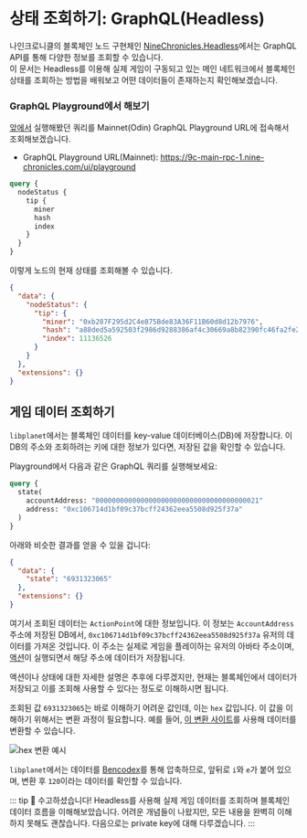 # 상태 조회하기: GraphQL(Headless)

나인크로니클의 블록체인 노드 구현체인 [NineChronicles.Headless][nc-headless]에서는 GraphQL API를 통해 다양한 정보를 조회할 수 있습니다.  
이 문서는 Headless를 이용해 실제 게임이 구동되고 있는 메인 네트워크에서 블록체인 상태를 조회하는 방법을 배워보고 어떤 데이터들이 존재하는지 확인해보겠습니다.

[nc-headless]: https://github.com/planetarium/NineChronicles.Headless

### GraphQL Playground에서 해보기

[앞에서](./running-node-with-executor) 실행해봤던 쿼리를 Mainnet(Odin) GraphQL Playground URL에 접속해서 조회해보겠습니다.

- GraphQL Playground URL(Mainnet): https://9c-main-rpc-1.nine-chronicles.com/ui/playground

```graphql
query {
  nodeStatus {
    tip {
      miner
      hash
      index
    }
  }
}
```
이렇게 노드의 현재 상태를 조회해볼 수 있습니다.
```json
{
  "data": {
    "nodeStatus": {
      "tip": {
        "miner": "0xb287F295d2C4e875Bde83A36F11B60d8d12b7976",
        "hash": "a88ded5a592503f2986d9288386af4c30669a8b82390fc46fa2fe29cb3b2fdc4",
        "index": 11136526
      }
    }
  },
  "extensions": {}
}
```
## 게임 데이터 조회하기

`libplanet`에서는 블록체인 데이터를 key-value 데이터베이스(DB)에 저장합니다. 이 DB의 주소와 조회하려는 키에 대한 정보가 있다면, 저장된 값을 확인할 수 있습니다.

Playground에서 다음과 같은 GraphQL 쿼리를 실행해보세요:

```graphql
query {
  state(
    accountAddress: "0000000000000000000000000000000000000021"
    address: "0xc106714d1bf09c37bcff24362eea5508d925f37a"
  )
}
```

아래와 비슷한 결과를 얻을 수 있을 겁니다:

```json
{
  "data": {
    "state": "6931323065"
  },
  "extensions": {}
}
```

여기서 조회된 데이터는 `ActionPoint`에 대한 정보입니다. 이 정보는 `AccountAddress` 주소에 저장된 DB에서, `0xc106714d1bf09c37bcff24362eea5508d925f37a` 유저의 데이터를 가져온 것입니다. 이 주소는 실제로 게임을 플레이하는 유저의 아바타 주소이며, [액션](https://github.com/planetarium/lib9c/blob/development/Lib9c/Action/DailyReward.cs#L83)이 실행되면서 해당 주소에 데이터가 저장됩니다. 

액션이나 상태에 대한 자세한 설명은 추후에 다루겠지만, 현재는 블록체인에서 데이터가 저장되고 이를 조회해 사용할 수 있다는 정도로 이해하시면 됩니다.

조회된 값 `6931323065`는 바로 이해하기 어려운 값인데, 이는 `hex` 값입니다. 이 값을 이해하기 위해서는 변환 과정이 필요합니다. 예를 들어, [이 변환 사이트](https://www.rapidtables.com/convert/number/hex-to-ascii.html)를 사용해 데이터를 변환할 수 있습니다.

![hex 변환 예시](/images/network/state-hex.png)

`libplanet`에서는 데이터를 [Bencodex](https://github.com/planetarium/bencodex)를 통해 압축하므로, 앞뒤로 `i`와 `e`가 붙어 있으며, 변환 후 `120`이라는 데이터를 확인할 수 있습니다.

::: tip :tada:
수고하셨습니다! Headless를 사용해 실제 게임 데이터를 조회하며 블록체인 데이터 흐름을 이해해보았습니다. 어려운 개념들이 나왔지만, 모든 내용을 완벽히 이해하지 못해도 괜찮습니다. 다음으로는 private key에 대해 다루겠습니다.
:::
